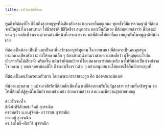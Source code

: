 ```yaml
---
title: คำไว้อาลัยพี่ต้อม
---
```



พูดถึงพี่ต้อมทีไร ก็นึกถึงสุภาพบุรุษที่มีเสียงหัวเราะ และรอยยิ้มอยู่เสมอ ทุกครั้งที่มีการรวมญาติ พี่ต้อมจะเป็นผู้นำในวงสนทนา ให้มีรสชาติ มีชีวิตชีวา สนุกสาน และเป็นกันเอง พี่ต้อมเคยกล่าวว่า พี่น้องแม้นาน ๆ เจอกันที เพราะต่างคนต่างมีหน้าที่ภาระการงาน แต่พี่ต้อมไม่เคยลืมความผูกพันในหมู่ญาติพี่น้องเลย

พี่ต้อมเป็นน้อง เป็นพี่ และเป็นอาที่น่ารักของญาติทุกคน ในวงสนทนา พี่ต้อมจะเป็นคนคุยสนุก ท่ามกลางเสียงหัวเราะ ทำให้หลานเล็ก ๆ ต้องเข้ามานั่งร่วมวงด้วยความสงสัยว่า ผู้ใหญ่คุยอะไรกัน หัวเราะกันได้เสียงดัง ครึกครื้น แม้นว่าพี่ต้อมป่วย ก็ไม่แสดงอาการอ่อนเพลีย มาให้พี่น้องเป็นห่วงกังวลใจ หลาน ๆ บอกเจออาต้อมทีไร ก็จะเล่าเรื่องราวต่าง ๆ อย่างสนุกสนานให้หลานได้ยิ้มหัวเราะทุกที

พี่ต้อมเป็นคนรักครอบครัวมาก โดยเฉพาะภรรยาและลูก คือ น้องตาและน้องเต้

พี่น้องและหลาน ๆ แม้จะอาลัยรักพี่ต้อมสักเพียงใด แต่ก็ต้องยอมรับในวัฏสงสาร พร้อมทั้งอธิษฐาน ขอให้พี่ต้อมไปสู่สุคติในสัมปรายภพข้างหน้า ด้วยความสว่าง สงบ และมีความสุขด้วยเทอญ

ด้วยรักจากใจ  
สิณีย์-สิริลักษณ์-จิตติ สุวรรณิก  
ครอบครัว น.พ.สุจิตต์- อรวรรณ สุวรรณิก  
ทองอยู่ สุวรรณิก  
ดร.ร่มโพธิ์-พัชรวีร์ สุวรรณิก

